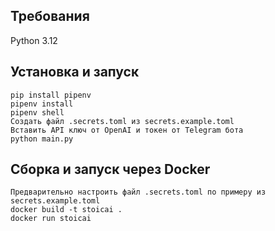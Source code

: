 ## Требования
Python 3.12
## Установка и запуск
```
pip install pipenv
pipenv install
pipenv shell
Создать файл .secrets.toml из secrets.example.toml
Вставить API ключ от OpenAI и токен от Telegram бота
python main.py
```
## Сборка и запуск через Docker
```
Предварительно настроить файл .secrets.toml по примеру из secrets.example.toml
docker build -t stoicai .
docker run stoicai
```